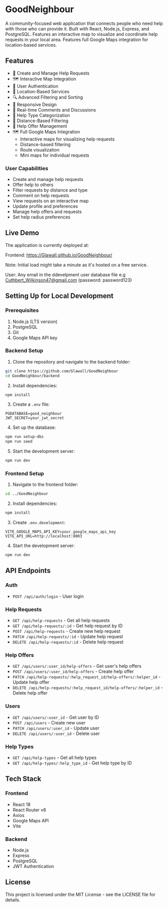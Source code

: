 # GoodNeighbour

A community-focused web application that connects people who need help with those who can provide it. Built with React, Node.js, Express, and PostgreSQL. Features an interactive map to visualize and coordinate help requests in your local area. Features full Google Maps integration for location-based services.

## Features

- 🤝 Create and Manage Help Requests
- 🗺️ Interactive Map Integration
- 👥 User Authentication
- 📍 Location-Based Services
- 🔍 Advanced Filtering and Sorting
- 📱 Responsive Design
- 💬 Real-time Comments and Discussions
- 🎯 Help Type Categorization
- 📍 Distance-Based Filtering
- 🤝 Help Offer Management
- 🗺️ Full Google Maps Integration
  - Interactive maps for visualizing help requests
  - Distance-based filtering
  - Route visualization
  - Mini maps for individual requests

### User Capabilities

- Create and manage help requests
- Offer help to others
- Filter requests by distance and type
- Comment on help requests
- View requests on an interactive map
- Update profile and preferences
- Manage help offers and requests
- Set help radius preferences

## Live Demo

The application is currently deployed at:

Frontend: https://Glawall.github.io/GoodNeighbour/

Note: Initial load might take a minute as it's hosted on a free service.

User: Any email in the ddevelpment user database file e.g Cuthbert_Wilkinson47@gmail.com (password: password123)

## Setting Up for Local Development

### Prerequisites

1. Node.js (LTS version)
2. PostgreSQL
3. Git
4. Google Maps API key

### Backend Setup

1. Clone the repository and navigate to the backend folder:

```bash
git clone https://github.com/Glawall/GoodNeighbour
cd GoodNeighbour/backend
```

2. Install dependencies:

```bash
npm install
```

3. Create a `.env` file:

```env
PGDATABASE=good_neighbour
JWT_SECRET=your_jwt_secret
```

4. Set up the database:

```bash
npm run setup-dbs
npm run seed
```

5. Start the development server:

```bash
npm run dev
```

### Frontend Setup

1. Navigate to the frontend folder:

```bash
cd ../GoodNeighbour
```

2. Install dependencies:

```bash
npm install
```

3. Create `.env.development`:

```env
VITE_GOOGLE_MAPS_API_KEY=your_google_maps_api_key
VITE_API_URL=http://localhost:8003
```

4. Start the development server:

```bash
npm run dev
```

## API Endpoints

### Auth

- `POST /api/auth/login` - User login

### Help Requests

- `GET /api/help-requests` - Get all help requests
- `GET /api/help-requests/:id` - Get help request by ID
- `POST /api/help-requests` - Create new help request
- `PATCH /api/help-requests/:id` - Update help request
- `DELETE /api/help-requests/:id` - Delete help request

### Help Offers

- `GET /api/users/:user_id/help-offers` - Get user's help offers
- `POST /api/users/:user_id/help-offers` - Create help offer
- `PATCH /api/help-requests/:help_request_id/help-offers/:helper_id` - Update help offer
- `DELETE /api/help-requests/:help_request_id/help-offers/:helper_id` - Delete help offer

### Users

- `GET /api/users/:user_id` - Get user by ID
- `POST /api/users` - Create new user
- `PATCH /api/users/:user_id` - Update user
- `DELETE /api/users/:user_id` - Delete user

### Help Types

- `GET /api/help-types` - Get all help types
- `GET /api/help-types/:help_type_id` - Get help type by ID

## Tech Stack

### Frontend

- React 18
- React Router v6
- Axios
- Google Maps API
- Vite

### Backend

- Node.js
- Express
- PostgreSQL
- JWT Authentication

## License

This project is licensed under the MIT License - see the LICENSE file for details.
